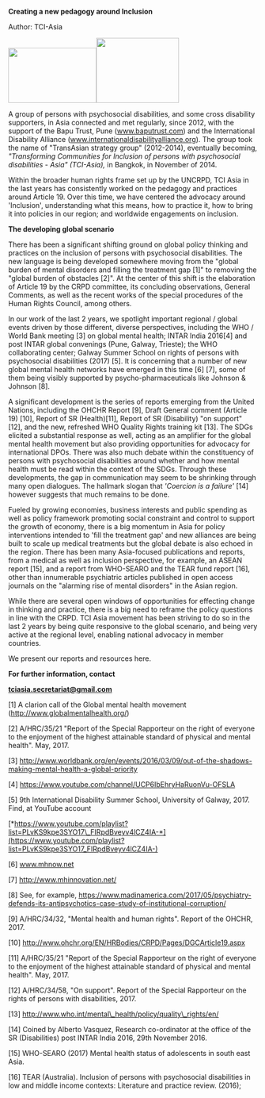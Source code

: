 **Creating a new pedagogy around Inclusion**

Author: TCI-Asia

<img src="media/.jpeg" width="178" height="111" /><img src="media/image2.jpeg" width="167" height="131" />

A group of persons with psychosocial disabilities, and some cross disability supporters, in Asia connected and met regularly, since 2012, with the support of the Bapu Trust, Pune (www.baputrust.com) and the International Disability Alliance (www.internationaldisabilityalliance.org). The group took the name of "TransAsian strategy group" (2012-2014), eventually becoming, *"Transforming Communities for Inclusion of persons with psychosocial disabilities - Asia" (TCI-Asia),* in Bangkok, in November of 2014.

Within the broader human rights frame set up by the UNCRPD, TCI Asia in the last years has consistently worked on the pedagogy and practices around Article 19. Over this time, we have centered the advocacy around 'Inclusion', understanding what this means, how to practice it, how to bring it into policies in our region; and worldwide engagements on inclusion.

**The developing global scenario**

There has been a significant shifting ground on global policy thinking and practices on the inclusion of persons with psychosocial disabilities. The new language is being developed somewhere moving from the "global burden of mental disorders and filling the treatment gap [1]" to removing the "global burden of obstacles [2]". At the center of this shift is the elaboration of Article 19 by the CRPD committee, its concluding observations, General Comments, as well as the recent works of the special procedures of the Human Rights Council, among others.

In our work of the last 2 years, we spotlight important regional / global events driven by those different, diverse perspectives, including the WHO / World Bank meeting [3] on global mental health; INTAR India 2016[4] and post INTAR global convenings (Pune, Galway, Trieste); the WHO collaborating center; Galway Summer School on rights of persons with psychosocial disabilities (2017) [5]. It is concerning that a number of new global mental health networks have emerged in this time [6] [7], some of them being visibly supported by psycho-pharmaceuticals like Johnson & Johnson [8].

A significant development is the series of reports emerging from the United Nations, including the OHCHR Report [9], Draft General comment (Article 19) [10], Report of SR (Health)[11], Report of SR (Disability) "on support" [12], and the new, refreshed WHO Quality Rights training kit [13]. The SDGs elicited a substantial response as well, acting as an amplifier for the global mental health movement but also providing opportunities for advocacy for international DPOs. There was also much debate within the constituency of persons with psychosocial disabilities around whether and how mental health must be read within the context of the SDGs. Through these developments, the gap in communication may seem to be shrinking through many open dialogues. The hallmark slogan that *'Coercion is a failure'* [14] however suggests that much remains to be done.

Fueled by growing economies, business interests and public spending as well as policy framework promoting social constraint and control to support the growth of economy, there is a big momentum in Asia for policy interventions intended to 'fill the treatment gap' and new alliances are being built to scale up medical treatments but the global debate is also echoed in the region. There has been many Asia-focused publications and reports, from a medical as well as inclusion perspective, for example, an ASEAN report [15], and a report from WHO-SEARO and the TEAR fund report [16], other than innumerable psychiatric articles published in open access journals on the "alarming rise of mental disorders" in the Asian region.

While there are several open windows of opportunities for effecting change in thinking and practice, there is a big need to reframe the policy questions in line with the CRPD. TCI Asia movement has been striving to do so in the last 2 years by being quite responsive to the global scenario, and being very active at the regional level, enabling national advocacy in member countries.

We present our reports and resources here.

**For further information, contact**

**tciasia.secretariat@gmail.com**

[1] A clarion call of the Global mental health movement (http://www.globalmentalhealth.org/)

[2] A/HRC/35/21 "Report of the Special Rapporteur on the right of everyone to the enjoyment of the highest attainable standard of physical and mental health". May, 2017.

[3] http://www.worldbank.org/en/events/2016/03/09/out-of-the-shadows-making-mental-health-a-global-priority

[4] https://www.youtube.com/channel/UCP6IbEhryHaRuonVu-OFSLA

[5] 9th International Disability Summer School, University of Galway, 2017. Find, at YouTube account

[*https://www.youtube.com/playlist?list=PLvKS9kpe3SYO17\_FIRpdBveyv4lCZ4IA-*](https://www.youtube.com/playlist?list=PLvKS9kpe3SYO17_FIRpdBveyv4lCZ4IA-)

[6] www.mhnow.net

[7] http://www.mhinnovation.net/

[8] See, for example, https://www.madinamerica.com/2017/05/psychiatry-defends-its-antipsychotics-case-study-of-institutional-corruption/

[9] A/HRC/34/32, "Mental health and human rights". Report of the OHCHR, 2017.

[10] http://www.ohchr.org/EN/HRBodies/CRPD/Pages/DGCArticle19.aspx

[11] A/HRC/35/21 "Report of the Special Rapporteur on the right of everyone to the enjoyment of the highest attainable standard of physical and mental health". May, 2017.

[12] A/HRC/34/58, "On support". Report of the Special Rapporteur on the rights of persons with disabilities, 2017.

[13] http://www.who.int/mental\_health/policy/quality\_rights/en/

[14] Coined by Alberto Vasquez, Research co-ordinator at the office of the SR (Disabilities) post INTAR India 2016, 29th November 2016.

[15] WHO-SEARO (2017) Mental health status of adolescents in south east Asia.

[16] TEAR (Australia). Inclusion of persons with psychosocial disabilities in low and middle income contexts: Literature and practice review. (2016);
